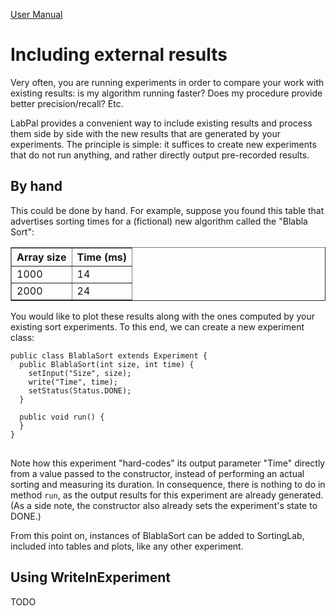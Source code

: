 [User Manual](index.html)

# Including external results

Very often, you are running experiments in order to compare your work with existing results: is my algorithm running faster? Does my procedure provide better precision/recall? Etc.

LabPal provides a convenient way to include existing results and process them side by side with the new results that are generated by your experiments. The principle is simple: it suffices to create new experiments that do not run anything, and rather directly output pre-recorded results.

## <a name="manual">By hand</a>

This could be done by hand. For example, suppose you found this table that advertises sorting times for a (fictional) new algorithm called the "Blabla Sort":

<table border="1">
<tr><th>Array size</th><th>Time (ms)</th></tr>
<tr><td>1000</td><td>14</td></tr>
<tr><td>2000</td><td>24</td></tr>
</table>

You would like to plot these results along with the ones computed by your existing sort experiments. To this end, we can create a new experiment class:

<pre><code>public class BlablaSort extends Experiment {
  public BlablaSort(int size, int time) {
    setInput("Size", size);
    write("Time", time);
    setStatus(Status.DONE);
  }
  
  public void run() {
  }
}
</code>
</pre>

Note how this experiment "hard-codes" its output parameter "Time" directly from a value passed to the constructor, instead of performing an actual sorting and measuring its duration. In consequence, there is nothing to do in method `run`, as the output results for this experiment are already generated. (As a side note, the constructor also already sets the experiment's state to DONE.)

From this point on, instances of BlablaSort can be added to SortingLab, included into tables and plots, like any other experiment.

## <a name="class">Using WriteInExperiment</a>

TODO

<!-- :wrap=soft:mode=markdown: -->